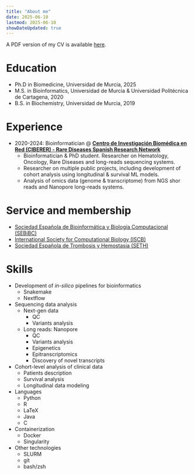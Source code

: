 ```yaml
---
title: "About me"
date: 2025-06-10
lastmod: 2025-06-10
showDateUpdated: true
---
```


A PDF version of my CV is available [here](CV.pdf).

# Education

* Ph.D in Biomedicine, Universidad de Murcia, 2025
* M.S. in Bioinformatics, Universidad de Murcia & Universidad Politécnica de Cartagena, 2020
* B.S. in Biochemistry, Universidad de Murcia, 2019

# Experience

* 2020-2024: Bioinformatician @ **[Centro de Investigación Biomédica en Red (CIBERER) - Rare Diseases Spanish Research Network](https://www.ciberer.es/)**
  * Bioinformatician & PhD student. Researcher on Hematology, Oncology, Rare Diseases and long-reads sequencing systems.
  * Researcher on multiple public projects, including development of cohort analysis using longitudinal & survival ML models.
  * Analysis of omics data (genome & transcriptome) from NGS shor reads and Nanopore long-reads systems.

# Service and membership

* [Sociedad Española de Bioinformática y Biología Computacional (SEBiBC)](https://sebibc.es/)
* [International Society for Computational Biology (ISCB)](https://www.iscb.org/)
* [Sociedad Española de Trombosis y Hemostasia (SETH)](https://seth.es/)

# Skills

* Development of *in-silico* pipelines for bioinformatics
  * Snakemake
  * Nextflow
* Sequencing data analysis
  * Next-gen data
    * QC
    * Variants analysis
  * Long reads: Nanopore
    * QC
    * Variants analysis
    * Epigenetics
    * Epitranscriptomics
    * Discovery of novel transcripts
* Cohort-level analysis of clinical data
  * Patients description
  * Survival analysis
  * Longitudinal data modeling
* Languages
  * Python
  * R
  * LaTeX
  * Java
  * C
* Containerization
  * Docker
  * Singularity
* Other technologies
  * SLURM
  * git
  * bash/zsh


<!--
Publications

  <ul>{% for post in site.publications reversed %}
    {% include archive-single-cv.html %}
  {% endfor %}</ul>

  
Talks

  <ul>{% for post in site.talks reversed %}
    {% include archive-single-talk-cv.html  %}
  {% endfor %}</ul>
-->
  

